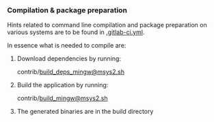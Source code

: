 ### Compilation & package preparation

Hints related to command line compilation and package preparation
on various systems are to be found in [.gitlab-ci.yml](../.gitlab-ci.yml).

In essence what is needed to compile are:

 1. Download dependencies by running:

    contrib/build_deps_mingw@msys2.sh

 2. Build the application by running:

    contrib/build_mingw@msys2.sh

 3. The generated binaries are in the build directory

